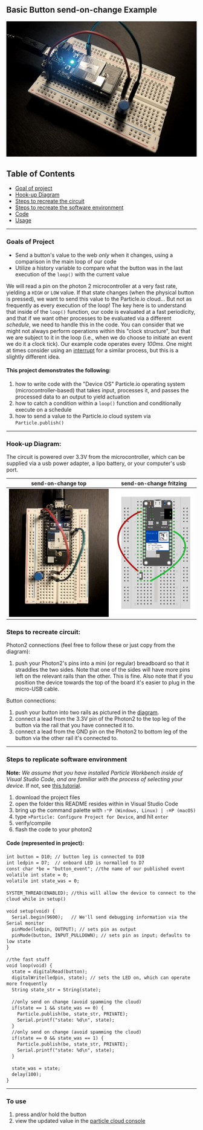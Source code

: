 ## Basic Button send-on-change Example

![basic_button_soc](basic_button_soc01.JPG)

## Table of Contents
- [Goal of project](#goal)
- [Hook-up Diagram](#diagram)
- [Steps to recreate the circuit](#steps-circuit)
- [Steps to recreate the software environment](#steps-software)
- [Code](#code)
- [Usage](#usage)
 
---

<a name="goal"></a>
### Goals of Project 

- Send a button's value to the web _only_ when it changes, using a comparison in the main loop of our code
- Utilize a history variable to compare what the button was in the last execution of the `loop()` with the current value

We will read a pin on the photon 2 microcontroller at a very fast rate, yielding a `HIGH` or `LOW` value.  If that state changes (when the physical button is pressed), we want to send this value to the Particle.io cloud...  But not as frequently as every execution of the loop!  The key here is to understand that inside of the `loop()` function, our code is evaluated at a fast periodicity, and that if we want other processes to be evaluated via a different *schedule*, we need to handle this in the code.  You can consider that we might not always perform operations within this "clock structure", but that we are subject to it in the loop (i.e., when we do choose to initiate an event we do it a clock tick).  Our example code operates every *100ms*.  One might at times consider using an [interrupt](https://docs.particle.io/reference/device-os/api/interrupts/interrupts/) for a similar process, but this is a slightly different idea.

#### This project demonstrates the following:

1. how to write code with the "Device OS" Particle.io operating system (microcontroller-based) that takes input, processes it, and passes the processed data to an output to yield actuation
1. how to catch a condition within a `loop()` function and conditionally execute on a schedule
1. how to send a value to the Particle.io cloud system via `Particle.publish()`

---

<a name="diagram"></a>
### Hook-up Diagram: 

The circuit is powered over 3.3V from the microcontroller, which can be supplied via a usb power adapter, a lipo battery, or your computer's usb port.

send-on-change top | send-on-change fritzing
---|---
![soc top](basic_button_soc02.JPG) | ![soc fritzing](basic_button_soc_fritz.png)

<a name="steps-circuit"></a>
### Steps to recreate circuit:

Photon2 connections (feel free to follow these or just copy from the diagram):

1. push your Photon2's pins into a mini (or regular) breadboard so that it straddles the two sides.  Note that one of the sides will have more pins left on the relevant rails than the other.  This is fine.  Also note that if you position the device towards the top of the board it's easier to plug in the micro-USB cable.  

Button connections:

1. push your button into two rails as pictured in the [diagram](#diagram).
1. connect a lead from the 3.3V pin of the Photon2 to the top leg of the button via the rail that you have connected it to.
1. connect a lead from the GND pin on the Photon2 to bottom leg of the button via the other rail it's connected to.

---

<a name="steps-software"></a>
### Steps to replicate software environment

**Note:** *We assume that you have installed Particle Workbench inside of Visual Studio Code, and are familiar with the process of selecting your device.*  If not, see [this tutorial](https://github.com/Berkeley-MDes/tdf-fa23-equilet/blob/main/_pw_tutorial/README.md).

1. download the project files 
1. open the folder this README resides within in Visual Studio Code
1. bring up the command palette with `⇧⌃P (Windows, Linux) | ⇧⌘P (macOS)` 
1. type `>Particle: Configure Project for Device`, and hit `enter`
1. verify/compile
1. flash the code to your photon2 

<a name="code"></a>
#### Code (represented in project):

```
int button = D10; // button leg is connected to D10
int ledpin = D7;  // onboard LED is normalled to D7
const char *be = "button_event"; //the name of our published event
volatile int state = 0;
volatile int state_was = 0;

SYSTEM_THREAD(ENABLED); //this will allow the device to connect to the cloud while in setup()
 
void setup(void) {
  Serial.begin(9600);   // We'll send debugging information via the Serial monitor
  pinMode(ledpin, OUTPUT); // sets pin as output
  pinMode(button, INPUT_PULLDOWN); // sets pin as input; defaults to low state
}

//the fast stuff
void loop(void) {
  state = digitalRead(button);
  digitalWrite(ledpin, state); // sets the LED on, which can operate more frequently 
  String state_str = String(state);

  //only send on change (avoid spamming the cloud)
  if(state == 1 && state_was == 0) {
    Particle.publish(be, state_str, PRIVATE);
    Serial.printf("state: %d\n", state);
  } 
  //only send on change (avoid spamming the cloud)
  if(state == 0 && state_was == 1) {
    Particle.publish(be, state_str, PRIVATE);
    Serial.printf("state: %d\n", state);
  }

  state_was = state;
  delay(100);
}
```

---

<a name="usage"></a>
### To use

1. press and/or hold the button
1. view the updated value in the [particle cloud console](https://console.particle.io/)